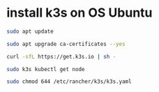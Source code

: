 # install k3s on OS Ubuntu
```bash
sudo apt update
```
```bash
sudo apt upgrade ca-certificates --yes
```
```bash
curl -sfL https://get.k3s.io | sh -
```
```bash
sudo k3s kubectl get node
```
```bash
sudo chmod 644 /etc/rancher/k3s/k3s.yaml
```



